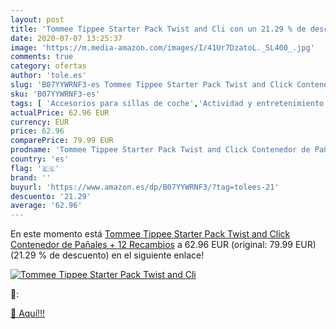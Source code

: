 ```yaml
---
layout: post
title: 'Tommee Tippee Starter Pack Twist and Cli con un 21.29 % de descuento'
date: 2020-07-07 13:25:37
image: 'https://m.media-amazon.com/images/I/41Ur7DzatoL._SL400_.jpg'
comments: true
category: ofertas
author: 'tole.es'
slug: 'B07YYWRNF3-es Tommee Tippee Starter Pack Twist and Click Contenedor de...'
sku: 'B07YYWRNF3-es'
tags: [ 'Accesorios para sillas de coche','Actividad y entretenimiento','Andadores','Bebé','Espejos para asientos traseros','Higiene y cuidado','Sillas de coche y accesorios','Toallitas húmedas para bebé','Toallitas y accesorios para bebé','pañales','tommee', ]
actualPrice: 62.96 EUR
currency: EUR
price: 62.96
comparePrice: 79.99 EUR
prodname: 'Tommee Tippee Starter Pack Twist and Click Contenedor de Pañales + 12 Recambios'
country: 'es'
flag: '🇪🇸'
brand: ''
buyurl: 'https://www.amazon.es/dp/B07YYWRNF3/?tag=tolees-21'
descuento: '21.29'
average: '62.96'
---
```


En este momento está [Tommee Tippee Starter Pack Twist and Click Contenedor de Pañales + 12 Recambios](https://www.amazon.es/dp/B07YYWRNF3/?tag=tolees-21) a 62.96 EUR (original: 79.99 EUR) (21.29 %  de descuento) en el siguiente enlace!

[![Tommee Tippee Starter Pack Twist and Cli](https://m.media-amazon.com/images/I/41Ur7DzatoL._SL400_.jpg)](https://www.amazon.es/dp/B07YYWRNF3/?tag=tolees-21)

🔎:


[🛒 Aquí!!!](https://www.amazon.es/dp/B07YYWRNF3/?tag=tolees-21)
